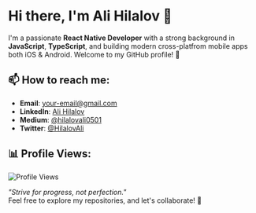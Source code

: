 # Hi there, I'm Ali Hilalov 👋

I'm a passionate **React Native Developer** with a strong background in **JavaScript**, **TypeScript**, and building modern cross-platfrom  mobile apps both iOS & Android. Welcome to my GitHub profile! 🚀

## 📫 How to reach me:
- **Email**: [your-email@gmail.com](mailto:your-email@gmail.com)
- **LinkedIn**: [Ali Hilalov](https://www.linkedin.com/in/ali-hilalov-282b74269/)
- **Medium**: [@hilalovali0501](https://medium.com/@hilalovali0501)
- **Twitter**: [@HilalovAli](https://x.com/HilalovAli)

## 📊 Profile Views:
![Profile Views](https://komarev.com/ghpvc/?username=alihilalov&color=blueviolet)

_"Strive for progress, not perfection."_  
Feel free to explore my repositories, and let's collaborate! 🌱
